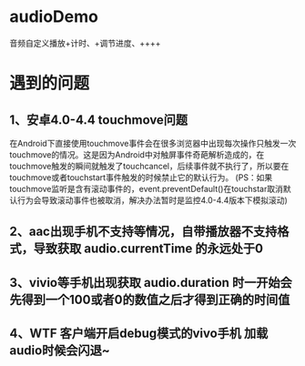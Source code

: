 # audioDemo
音频自定义播放+计时、+调节进度、++++
# 遇到的问题

## 1、安卓4.0-4.4 touchmove问题
在Android下直接使用touchmove事件会在很多浏览器中出现每次操作只触发一次touchmove的情况。这是因为Android中对触屏事件奇葩解析造成的，在touchmove触发的瞬间就触发了touchcancel，后续事件就不执行了，所以要在touchmove或者touchstart事件触发的时候禁止它的默认行为。
(PS：如果touchmove监听是含有滚动事件的，event.preventDefault()在touchstar取消默认行为会导致滚动事件也被取消，解决办法暂时是监控4.0-4.4版本下模拟滚动)
## 2、aac出现手机不支持等情况，自带播放器不支持格式，导致获取 audio.currentTime 的永远处于0
## 3、vivio等手机出现获取 audio.duration 时一开始会先得到一个100或者0的数值之后才得到正确的时间值
## 4、WTF 客户端开启debug模式的vivo手机 加载audio时候会闪退~
